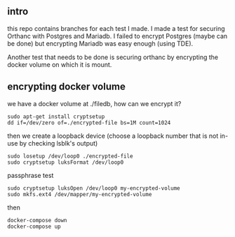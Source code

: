 ## intro
this repo contains branches for each test I made. I made a test for securing Orthanc with Postgres and Mariadb. I failed to encrypt Postgres (maybe can be done) but encrypting Mariadb was easy enough (using TDE).

Another test that needs to be done is securing orthanc by encrypting the docker volume on which it is mount.

## encrypting docker volume
we have a docker volume at ./filedb, how can we encrypt it?
```
sudo apt-get install cryptsetup
dd if=/dev/zero of=./encrypted-file bs=1M count=1024
```
then we create a loopback device (choose a loopback number that is not in-use by checking lsblk's output)
```
sudo losetup /dev/loop0 ./encrypted-file
sudo cryptsetup luksFormat /dev/loop0

```
passphrase test
```
sudo cryptsetup luksOpen /dev/loop0 my-encrypted-volume
sudo mkfs.ext4 /dev/mapper/my-encrypted-volume

```
then 
```
docker-compose down
docker-compose up
```